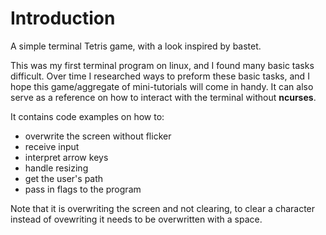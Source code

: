 # Introduction
A simple terminal Tetris game, with a look inspired by bastet.

This was my first terminal program on linux, and I found many basic tasks difficult. Over time I researched ways to preform these basic tasks, and I hope this game/aggregate of mini-tutorials will come in handy. It can also serve as a reference on how to interact with the terminal without **ncurses**.

It contains code examples on how to:
* overwrite the screen without flicker
* receive input
* interpret arrow keys
* handle resizing
* get the user's path
* pass in flags to the program

Note that it is overwriting the screen and not clearing, to clear a character instead of ovewriting it needs to be overwritten with a space.
